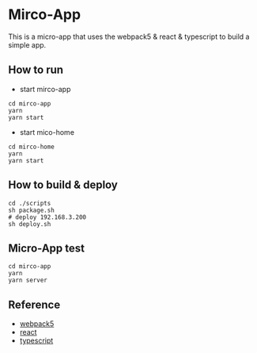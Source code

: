 # Mirco-App

This is a micro-app that uses the webpack5 & react & typescript to build a simple app.

## How to run

* start mirco-app
```shell
cd mirco-app
yarn
yarn start
```

* start mico-home
```shell
cd mirco-home
yarn
yarn start
```

## How to build & deploy
```shell
cd ./scripts
sh package.sh
# deploy 192.168.3.200
sh deploy.sh
```

## Micro-App test
```shell
cd mirco-app
yarn
yarn server
```

## Reference
* [webpack5](https://webpack.js.org/)  
* [react](https://reactjs.org/)  
* [typescript](https://www.typescriptlang.org/)  
